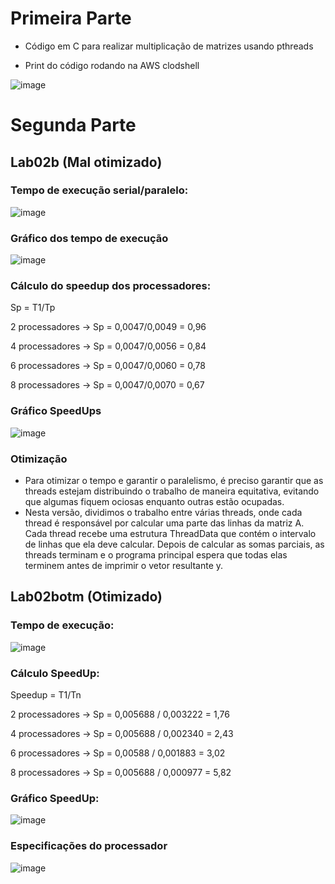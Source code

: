 # Primeira Parte

- Código em C para realizar multiplicação de matrizes usando pthreads

- Print do código rodando na AWS clodshell 

![image](https://github.com/Julian-CT/Computa-oParalelaLab/assets/144359181/7362a338-a3bb-4a36-b44e-bda9afdb53e5)

# Segunda Parte

## Lab02b (Mal otimizado)
### Tempo de execução serial/paralelo:

![image](https://github.com/Julian-CT/Computa-oParalelaLab/assets/144359181/35000046-0cf6-4ab7-a268-fe0c93ca0747)

### Gráfico dos tempo de execução
![image](https://github.com/Julian-CT/Computa-oParalelaLab/assets/144359181/5aa85f87-6c5a-4130-bc93-20ae10e78124)


### Cálculo do speedup dos processadores:

Sp = T1/Tp

  2 processadores -> Sp = 0,0047/0,0049 = 0,96

  4 processadores -> Sp = 0,0047/0,0056 = 0,84

  6 processadores -> Sp = 0,0047/0,0060 = 0,78

  8 processadores -> Sp = 0,0047/0,0070 = 0,67

### Gráfico SpeedUps
![image](https://github.com/Julian-CT/Computa-oParalelaLab/assets/144508430/68831641-7177-435d-a018-19651ced81b4)


### Otimização
- Para otimizar o tempo e garantir o paralelismo, é preciso garantir que as threads estejam distribuindo o trabalho de maneira equitativa, evitando que algumas fiquem ociosas enquanto outras estão ocupadas.
- Nesta versão, dividimos o trabalho entre várias threads, onde cada thread é responsável por calcular uma parte das linhas da matriz A. Cada thread recebe uma estrutura ThreadData que contém o intervalo de linhas que ela deve calcular. Depois de calcular as somas parciais, as threads terminam e o programa principal espera que todas elas terminem antes de imprimir o vetor resultante y.

## Lab02botm (Otimizado)
### Tempo de execução:

![image](https://github.com/Julian-CT/Computa-oParalelaLab/assets/144359181/26b19844-f899-466b-89b2-c33d67c02188)

### Cálculo SpeedUp:

Speedup = T1/Tn

2 processadores -> Sp = 0,005688 / 0,003222 = 1,76

4 processadores -> Sp = 0,005688 / 0,002340 = 2,43

6 processadores -> Sp = 0,00588 / 0,001883 = 3,02

8 processadores -> Sp = 0,005688 / 0,000977 = 5,82

### Gráfico SpeedUp:

![image](https://github.com/Julian-CT/Computa-oParalelaLab/assets/144508430/828274e7-458d-4b1b-a588-e915e7dfa9ec)


### Especificações do processador

![image](https://github.com/Julian-CT/Computa-oParalelaLab/assets/144359181/0cd89ae8-5005-4c0d-879f-31496e88e28f)



